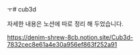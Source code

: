 ㅜ# cub3d

자세한 내용은 노션에 따로 정리 해 두었습니다.

https://denim-shrew-8cb.notion.site/Cub3d-7832cec8e61a4e30a956ef863f252a91
